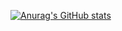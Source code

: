 [![Anurag's GitHub stats](https://github-readme-stats.vercel.app/api?username=chickenwng)](https://github.com/anuraghazra/github-readme-stats)
